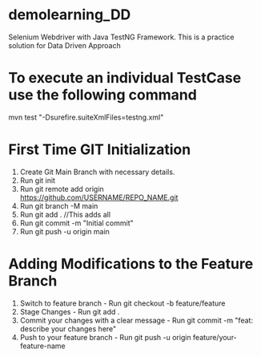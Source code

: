 # demolearning_DD
Selenium Webdriver with Java TestNG Framework. This is a practice solution for Data Driven Approach


# To execute an individual TestCase use the following command
mvn test "-Dsurefire.suiteXmlFiles=testng.xml"

# First Time GIT Initialization
1. Create Git Main Branch with necessary details.
2. Run git init
3. Run git remote add origin https://github.com/USERNAME/REPO_NAME.git
4. Run git branch -M main
5. Run git add . //This adds all
6. Run git commit -m "Initial commit"
7. Run git push -u origin main

# Adding Modifications to the Feature Branch
1. Switch to feature branch - Run git checkout -b feature/feature
2. Stage Changes - Run git add .
3. Commit your changes with a clear message - Run git commit -m "feat: describe your changes here"
4. Push to your feature branch - Run git push -u origin feature/your-feature-name